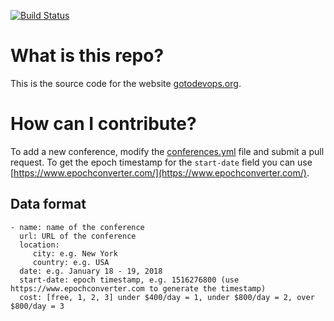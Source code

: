 [![Build Status](https://travis-ci.org/finspin/gotodevops.org.svg?branch=master)](https://travis-ci.org/finspin/gotodevops.org)

# What is this repo?

This is the source code for the website [gotodevops.org](http://www.gotodevops.org).

# How can I contribute?

To add a new conference, modify the [conferences.yml](https://github.com/finspin/gotodevops.org/blob/master/_data/conferences.yml) file and submit a pull request. To get the epoch timestamp for the `start-date` field you can use [https://www.epochconverter.com/](https://www.epochconverter.com/).

## Data format

```
- name: name of the conference
  url: URL of the conference
  location:
     city: e.g. New York
     country: e.g. USA
  date: e.g. January 18 - 19, 2018
  start-date: epoch timestamp, e.g. 1516276800 (use https://www.epochconverter.com to generate the timestamp)
  cost: [free, 1, 2, 3] under $400/day = 1, under $800/day = 2, over $800/day = 3
```
